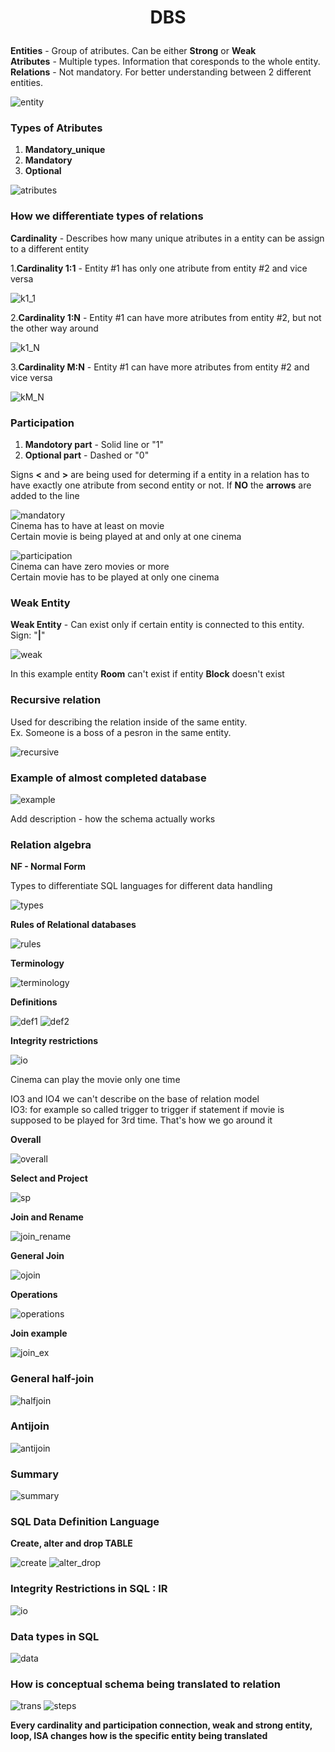 # <p style="text-align: center"><b>DBS</b></p>

**Entities** - Group of atributes. Can be either **Strong** or **Weak**  
**Atributes** - Multiple types. Information that coresponds to the whole entity.
**Relations** - Not mandatory. For better understanding between 2 different entities.

![entity](images/entity.jpg)

### Types of Atributes
1. **Mandatory_unique**  
2. **Mandatory**  
3. **Optional**  

![atributes](images/atributes.jpg)

### How we differentiate types of relations

**Cardinality** - Describes how many unique atributes in a entity can be assign to a different entity

1.**Cardinality 1:1** - Entity #1 has only one atribute from entity #2 and vice versa

![k1_1](images/k1_1.jpg)

2.**Cardinality 1:N** - Entity #1 can have more atributes from entity #2, but not the other way around

![k1_N](images/k1_N.jpg)

3.**Cardinality M:N** - Entity #1 can have more atributes from entity #2 and vice versa

![kM_N](images/kM_N.jpg)

### Participation
1. **Mandotory part** - Solid line or "1"
2. **Optional part** - Dashed or "0"

Signs **<** and  **>** are being used for determing if a entity in a relation has to have exactly one atribute from second entity or not. If **NO** the **arrows** are added to the line 

![mandatory](images/mandatory.jpg)  
Cinema has to have at least on movie  
Certain movie is being played at and only at one cinema 

![participation](images/participation.jpg)  
Cinema can have zero movies or more  
Certain movie has to be played at only one cinema

### Weak Entity

**Weak Entity** - Can exist only if certain entity is connected to this entity. Sign: "**|**"

![weak](images/weak.jpg)

In this example entity **Room** can't exist if entity **Block** doesn't exist

### Recursive relation

Used for describing the relation inside of the same entity.  
Ex. Someone is a boss of a pesron in the same entity.

![recursive](images/rescursive.jpg)

### Example of almost completed database

![example](images/ex_1.jpg)

Add description  - how the schema actually works

### Relation algebra

**NF - Normal Form**

Types to differentiate SQL languages for different data handling

![types](images/types.JPG)

**Rules of Relational databases**

![rules](images/rules.JPG)

**Terminology**

![terminology](images/terminology.JPG) 

**Definitions**

![def1](images/def1.JPG)
![def2](images/def2.JPG)

**Integrity restrictions**

![io](images/ir.JPG)

Cinema can play the movie only one time

IO3 and IO4 we can't describe on the base  of relation model  
IO3: for example so called trigger to trigger if statement if movie is supposed to be played for 3rd time. That's how we go around it

**Overall**

![overall](images/overall.JPG)

**Select and Project**

![sp](images/sp.JPG)

**Join and Rename**

![join_rename](images/join_rename.JPG)

**General Join**

![ojoin](images/ojoin.JPG)

**Operations**

![operations](images/operations.JPG)

**Join example**

![join_ex](images/ex.JPG)

### General half-join

![halfjoin](images/halfjoin.JPG)

### Antijoin

![antijoin](images/antijoin.JPG)

### Summary

![summary](images/summary.JPG)

### SQL Data Definition Language
**Create, alter and drop TABLE**

![create](images/create.JPG)
![alter_drop](images/alter_srop.JPG)

### Integrity Restrictions in SQL : IR

![io](images/io.JPG)

### Data types in SQL

![data](images/data.JPG)

### How is conceptual schema being translated to relation

![trans](images/trans.JPG)
![steps](images/steps.JPG)

**Every cardinality and participation connection, weak and strong entity, loop, ISA changes how is the specific entity being translated**
